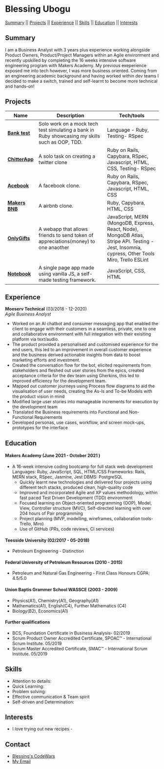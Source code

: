# Blessing Ubogu

[Summary](#summary) || [Projects](#projects) || [Experience](#experience) || [Skills](#skills) || [Education](#education) || [Interests](#interests)

## Summary
I am a Business Analyst with 3 years plus experience working alongside Product Owners, Product/Project Managers within an Agile environment and recently upskilled by completing the 16 weeks intensive software engineering program with Makers Academy. My previous exeperience exposed me into tech  however, I was more business oriented. Coming from an engineering academic background and having worked within dev teams I decided to make a switch, trained and self-learnt to become more technical and hands-on!

## Projects

| Name                         | Description       | Tech/tools        |
| ---------------------------- | ----------------- | ----------------- |
| **[Bank test](https://github.com/BlessingUb/bank-tech-test)** | Solo work on a mock tech test simulating a bank in Ruby showcasing my skills such as OOP, TDD.  | Language - Ruby, Testing- RSpec|
| **[ChitterApp](https://github.com/BlessingUb/chitter)** | A solo task on creating a twitter clone | Ruby on Rails, Capybara, RSpec, Javascript, HTML, CSS, Testing- RSpec|
| **[Acebook](https://github.com/BlessingUb/acebook-rails-template-simple)**  | A facebook clone. | Ruby on Rails, Capybara, RSpec, Javascript, HTML, CSS |
| **[Makers BNB](https://github.com/BlessingUb/Makers_Air_bnb)**    | A airbnb clone. | Ruby, Capybara, HTML, CSS              |
| **[OnlyGifts](https://github.com/BlessingUb/work-social)** | A webapp  that allows friends to send token of appreciations(money) to one anaother  | JavaScript, MERN (MongoDB, Express, React, Node), MongoDB Atlas, Stripe API.  Testing -  Jest, Insomnia, cypress, Other Tools Miro, Trello ESLint |
| **[Notebook](https://github.com/BlessingUb/NoteBook)**  | A single page app made using vanilla JS, a self-made testing framework. | JavaScript, CSS, HTML |


## Experience

**Moeserv Technical** (03/2018 - 12-2020)  
_Agile Business Analyst_
  - Worked on an AI chatbot and consumer messaging app that enabled the client to engage with their customers in a seamless, private, one to one and collaborative environment with full integration with their exisiting platform via text/audio. 
  - The product provided a personalised and customised experience for the end users, this led to an improvement in overall customer experience and the business   derived actionable insights from data to boost marketing efforts and investment.
  - Created the conversation flow for the bot, elicited requirements from stakeholders and fleshed out user stories from the epics, created acceptance criteria for the dev team using Gherkins, this led to improved efficiency for the development team.
  - Mapped out customer journeys using Process flow diagrams to aid the visualisation of user needs, creating the As-Is and To-be Models with the product vision in mind
  - Modified large user stories into manageable increments for execution by the development team 
  - Translated the Business requirements into Functional and Non-Functional Requirements 
  - Developed personas, use cases, workflow, and screen mock-ups, prototypes for the interface

## Education

#### Makers Academy (June 2021 - October 2021 )
- A 16-week intensive coding bootcamp for full stack web development
  Languages: Ruby, JavaScript, SQL, HTML/CSS
  Frameworks: Rails, MERN stack, RSpec, Jasmine, Jest
  DBMS: PostgreSQL
    - Quickly learnt new technologies and delivered four projects using different tech stacks, produced clean, high-quality code
    - Improved and incorporated Agile and XP values methodology, within fast paced Test Driven Development (TDD) environment
    - Focused learning on Object-oriented programming (OOP), Model, View, Controller structure (MVC), Self-directed learning with over 204 hours of Pair programming
    - Project planning (MVP, modelling, wireframes, collaboration tools-Trello, Miro)
    - Use of GitHub (PRs, code reviews, CI services)


#### Teesside University (02/2017 - 05-2018)

  - Petroleum Engineering - Distinction

#### Federal University of Petroleum Resources (2010 - 2015)

  - Petroleum and Natural Gas Engineering - First Class Honours CGPA: 4.5/5.0

#### Union Baptis Grammer School WASSCE (2003 - 2009)
  - Physics(A1), Chemistry(A1), Geography(A1)
  - Mathematics(A1), English(C4), Further Mathematics (C4)
  - Biology(B2), Economics(A1)

#### Further qualifications

  - BCS, Foundation Certificate in Business Analysis- 02/2019
  - Scrum Product Owner Accredited Certificate, SPOAC™ - International Scrum Institute. 05/2019
  - Scrum Master Accredited Certificate, SMAC™ - International Scrum Institute. 05/2019

## Skills
- Attention to details:
- Quick Learning:
- Problem solving: 
- Effective communication & Team spirit
- Self-driven and Determination: 




## Interests
- I love trying out new recipes - 


## Contact

- [Blessing's CodeWars](https://www.codewars.com/users/BlessingUb)
- [My Email](ubogublessing@yahoo.com) 
